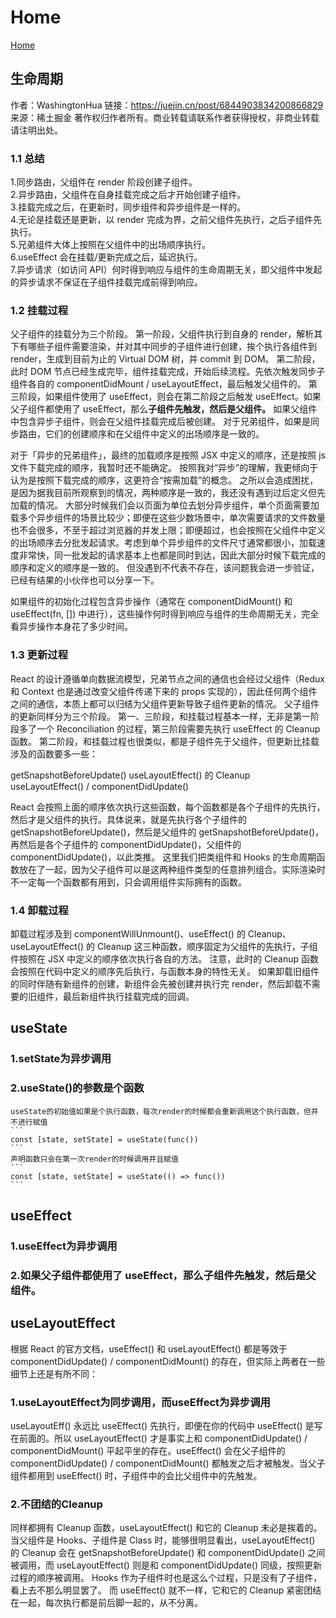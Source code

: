 

# Home
[Home](https://github.com/yangzhe327/Front-end-Study-Notes)

## 生命周期
作者：WashingtonHua
链接：https://juejin.cn/post/6844903834200866829
来源：稀土掘金
著作权归作者所有。商业转载请联系作者获得授权，非商业转载请注明出处。

### 1.1 总结
1.同步路由，父组件在 render 阶段创建子组件。  
2.异步路由，父组件在自身挂载完成之后才开始创建子组件。  
3.挂载完成之后，在更新时，同步组件和异步组件是一样的。  
4.无论是挂载还是更新，以 render 完成为界，之前父组件先执行，之后子组件先执行。  
5.兄弟组件大体上按照在父组件中的出场顺序执行。  
6.useEffect 会在挂载/更新完成之后，延迟执行。  
7.异步请求（如访问 API）何时得到响应与组件的生命周期无关，即父组件中发起的异步请求不保证在子组件挂载完成前得到响应。  

### 1.2 挂载过程
父子组件的挂载分为三个阶段。
第一阶段，父组件执行到自身的 render，解析其下有哪些子组件需要渲染，并对其中同步的子组件进行创建，挨个执行各组件到 render，生成到目前为止的 Virtual DOM 树，并 commit 到 DOM。
第二阶段，此时 DOM 节点已经生成完毕，组件挂载完成，开始后续流程。先依次触发同步子组件各自的 componentDidMount / useLayoutEffect，最后触发父组件的。
第三阶段，如果组件使用了 useEffect，则会在第二阶段之后触发 useEffect。如果父子组件都使用了 useEffect，那么**子组件先触发，然后是父组件。**
如果父组件中包含异步子组件，则会在父组件挂载完成后被创建。
对于兄弟组件，如果是同步路由，它们的创建顺序和在父组件中定义的出场顺序是一致的。

对于「异步的兄弟组件」，最终的加载顺序是按照 JSX 中定义的顺序，还是按照 js 文件下载完成的顺序，我暂时还不能确定。
按照我对“异步”的理解，我更倾向于认为是按照下载完成的顺序，这更符合“按需加载”的概念。
之所以会造成困扰，是因为据我目前所观察到的情况，两种顺序是一致的，我还没有遇到过后定义但先加载的情况。
大部分时候我们会以页面为单位去划分异步组件，单个页面需要加载多个异步组件的场景比较少；即便在这些少数场景中，单次需要请求的文件数量也不会很多，不至于超过浏览器的并发上限；即便超过，也会按照在父组件中定义的出场顺序去分批发起请求。考虑到单个异步组件的文件尺寸通常都很小，加载速度非常快，同一批发起的请求基本上也都是同时到达，因此大部分时候下载完成的顺序和定义的顺序是一致的。
但没遇到不代表不存在，该问题我会进一步验证，已经有结果的小伙伴也可以分享一下。

如果组件的初始化过程包含异步操作（通常在 componentDidMount() 和 useEffect(fn, []) 中进行），这些操作何时得到响应与组件的生命周期无关，完全看异步操作本身花了多少时间。

### 1.3 更新过程
React 的设计遵循单向数据流模型，兄弟节点之间的通信也会经过父组件（Redux 和 Context 也是通过改变父组件传递下来的 props 实现的），因此任何两个组件之间的通信，本质上都可以归结为父组件更新导致子组件更新的情况。
父子组件的更新同样分为三个阶段。
第一、三阶段，和挂载过程基本一样，无非是第一阶段多了一个 Reconciliation 的过程，第三阶段需要先执行 useEffect 的 Cleanup 函数。
第二阶段，和挂载过程也很类似，都是子组件先于父组件，但更新比挂载涉及的函数要多一些：

getSnapshotBeforeUpdate()
useLayoutEffect() 的 Cleanup
useLayoutEffect() / componentDidUpdate()

React 会按照上面的顺序依次执行这些函数，每个函数都是各个子组件的先执行，然后才是父组件的执行。具体说来，就是先执行各个子组件的 getSnapshotBeforeUpdate()，然后是父组件的 getSnapshotBeforeUpdate()，再然后是各个子组件的 componentDidUpdate()，父组件的 componentDidUpdate()，以此类推。
这里我们把类组件和 Hooks 的生命周期函数放在了一起，因为父子组件可以是这两种组件类型的任意排列组合。实际渲染时不一定每一个函数都有用到，只会调用组件实际拥有的函数。

### 1.4 卸载过程
卸载过程涉及到 componentWillUnmount()、useEffect() 的 Cleanup、useLayoutEffect() 的 Cleanup 这三种函数，顺序固定为父组件的先执行，子组件按照在 JSX 中定义的顺序依次执行各自的方法。
注意，此时的 Cleanup 函数会按照在代码中定义的顺序先后执行，与函数本身的特性无关。
如果卸载旧组件的同时伴随有新组件的创建，新组件会先被创建并执行完 render，然后卸载不需要的旧组件，最后新组件执行挂载完成的回调。


## useState
  ### 1.setState为异步调用
  ### 2.useState()的参数是个函数
    useState的初始值如果是个执行函数，每次render的时候都会重新调用这个执行函数，但并不进行赋值
    ```
    const [state, setState] = useState(func())
    ```
    声明函数只会在第一次render的时候调用并且赋值
    ```
    const [state, setState] = useState(() => func())
    ```

## useEffect
  ### 1.useEffect为异步调用
  ### 2.如果父子组件都使用了 useEffect，那么**子组件先触发，然后是父组件。**
  
## useLayoutEffect
  根据 React 的官方文档，useEffect() 和 useLayoutEffect() 都是等效于 componentDidUpdate() / componentDidMount() 的存在，但实际上两者在一些细节上还是有所不同：
  ### 1.useLayoutEffect为同步调用，而useEffect为异步调用
  useLayoutEff() 永远比 useEffect() 先执行，即便在你的代码中 useEffect() 是写在前面的。所以 useLayoutEffect() 才是事实上和 componentDidUpdate() / componentDidMount() 平起平坐的存在。useEffect() 会在父子组件的 componentDidUpdate() / componentDidMount() 都触发之后才被触发。当父子组件都用到 useEffect() 时，子组件中的会比父组件中的先触发。
  ### 2.不团结的Cleanup
  同样都拥有 Cleanup 函数，useLayoutEffect() 和它的 Cleanup 未必是挨着的。
当父组件是 Hooks、子组件是 Class 时，能够很明显看出，useLayoutEffect() 的 Cleanup 会在 getSnapshotBeforeUpdate() 和 componentDidUpdate() 之间被调用，而 useLayoutEffect() 则是和 componentDidUpdate() 同级，按照更新过程的顺序被调用。
Hooks 作为子组件时也是这么个过程，只是没有了子组件，看上去不那么明显罢了。
而 useEffect() 就不一样，它和它的 Cleanup 紧密团结在一起，每次执行都是前后脚一起的，从不分离。
  
  
